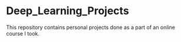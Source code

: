 # Deep_Learning_Projects
This repository contains personal projects done as a part of an online course I took.
